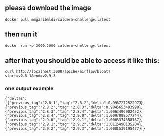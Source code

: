 ## please download the image

```
docker pull mmgaribaldi/caldera-challenge:latest
```

## then run it

```
docker run -p 3000:3000 caldera-challenge:latest
```

## after that you should be able to access it like this:

```
curl http://localhost:3000/apache/airflow/bloat?start=v2.8.1&end=v2.9.3
```


### one output example

```
{"deltas":[{"previous_tag":"2.8.1","tag":"2.8.2","delta":0.9967272522973},{"previous_tag":"2.8.2","tag":"2.8.3","delta":0.9845653493998},{"previous_tag":"2.8.3","tag":"2.8.4","delta":1.0063496902452},{"previous_tag":"2.8.4","tag":"2.9.0","delta":1.0097098577244},{"previous_tag":"2.9.0","tag":"2.9.1","delta":1.0003374358767},{"previous_tag":"2.9.1","tag":"2.9.2","delta":1.0115490135204},{"previous_tag":"2.9.2","tag":"2.9.3","delta":1.0001539195477}]}
```
